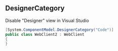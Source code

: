 ## DesignerCategory

Disable "Designer" view in Visual Studio
``` csharp
[System.ComponentModel.DesignerCategory("Code")]
public class WebClient2 : WebClient
{
}
```
